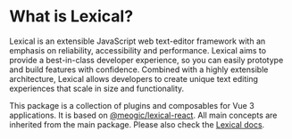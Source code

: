 # What is Lexical?

Lexical is an extensible JavaScript web text-editor framework with an emphasis on reliability, accessibility and performance. Lexical aims to provide a best-in-class developer experience, so you can easily prototype and build features with confidence. Combined with a highly extensible architecture, Lexical allows developers to create unique text editing experiences that scale in size and functionality.

This package is a collection of plugins and composables for Vue 3 applications. It is based on [@meogic/lexical-react](https://github.com/facebook/lexical/tree/main/packages/lexical-react).
All main concepts are inherited from the main package. Please also check the [Lexical docs](https://lexical.dev/docs/intro).
